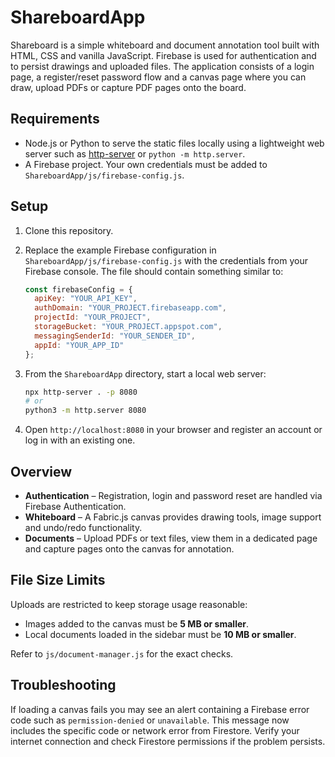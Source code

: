 # ShareboardApp

Shareboard is a simple whiteboard and document annotation tool built with
HTML, CSS and vanilla JavaScript. Firebase is used for authentication and to
persist drawings and uploaded files. The application consists of a login page,
a register/reset password flow and a canvas page where you can draw, upload
PDFs or capture PDF pages onto the board.

## Requirements

- Node.js or Python to serve the static files locally using a lightweight web
  server such as [http-server](https://www.npmjs.com/package/http-server) or
  `python -m http.server`.
- A Firebase project. Your own credentials must be added to
  `ShareboardApp/js/firebase-config.js`.

## Setup

1. Clone this repository.
2. Replace the example Firebase configuration in
   `ShareboardApp/js/firebase-config.js` with the credentials from your Firebase
   console. The file should contain something similar to:

   ```javascript
   const firebaseConfig = {
     apiKey: "YOUR_API_KEY",
     authDomain: "YOUR_PROJECT.firebaseapp.com",
     projectId: "YOUR_PROJECT",
     storageBucket: "YOUR_PROJECT.appspot.com",
     messagingSenderId: "YOUR_SENDER_ID",
     appId: "YOUR_APP_ID"
   };
   ```

3. From the `ShareboardApp` directory, start a local web server:

   ```bash
   npx http-server . -p 8080
   # or
   python3 -m http.server 8080
   ```

4. Open `http://localhost:8080` in your browser and register an account or log
   in with an existing one.

## Overview

- **Authentication** – Registration, login and password reset are handled via
  Firebase Authentication.
- **Whiteboard** – A Fabric.js canvas provides drawing tools, image support and
  undo/redo functionality.
- **Documents** – Upload PDFs or text files, view them in a dedicated page and
  capture pages onto the canvas for annotation.

## File Size Limits

Uploads are restricted to keep storage usage reasonable:

- Images added to the canvas must be **5 MB or smaller**.
- Local documents loaded in the sidebar must be **10 MB or smaller**.

Refer to `js/document-manager.js` for the exact checks.

## Troubleshooting

If loading a canvas fails you may see an alert containing a Firebase error code
such as `permission-denied` or `unavailable`. This message now includes the
specific code or network error from Firestore. Verify your internet connection
and check Firestore permissions if the problem persists.
